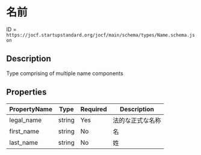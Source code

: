 # 名前

ID = `https://jocf.startupstandard.org/jocf/main/schema/types/Name.schema.json`

## Description
Type comprising of multiple name components

## Properties

| PropertyName | Type | Required | Description |
|-------------|------|----------|-------------|
| legal_name | string | Yes | 法的な正式な名称 |
| first_name | string | No | 名 |
| last_name | string | No | 姓 |